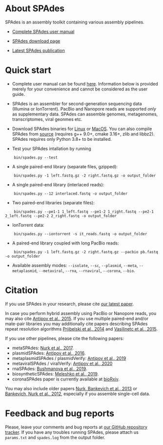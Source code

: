 # About SPAdes

SPAdes is an assembly toolkit containing various assembly pipelines.

- [Complete SPAdes user manual]()

- [SPAdes download page](https://github.com/ablab/spades/releases/)

- [Latest SPAdes publication](https://currentprotocols.onlinelibrary.wiley.com/doi/abs/10.1002/cpbi.102)


# Quick start

- Complete user manual can be found [here](). Information below is provided merely for your convenience and cannot be considered as the user guide.

- SPAdes is an assembler for second-generation sequencing data (Illumina or IonTorrent). PacBio and Nanopore reads are supported *only* as supplementary data. SPAdes can assemble genomes, metagenomes, transcriptomes, viral geonmes etc. 

- Download SPAdes binaries for [Linux](https://github.com/ablab/spades/releases/download/v3.15.5/SPAdes-3.15.5-Linux.tar.gz) or [MacOS](https://github.com/ablab/spades/releases/download/v3.15.5/SPAdes-3.15.5-Darwin.tar.gz). You can also compile SPAdes from [source](https://github.com/ablab/spades/releases/download/v3.15.5/SPAdes-3.15.5.tar.gz) (requires g++ 9.0+, cmake 3.16+, zlib and libbz2). SPAdes requires only Python 3.8+ to be installed.

- Test your SPAdes intallation by running

```
    bin/spades.py --test
```

- A single paired-end library (separate files, gzipped):

```
    bin/spades.py -1 left.fastq.gz -2 right.fastq.gz -o output_folder
```

- A single paired-end library (interlaced reads):

```
    bin/spades.py --12 interlaced.fastq -o output_folder
```

- Two paired-end libraries (separate files):

```
    bin/spades.py --pe1-1 1_left.fastq --pe1-2 1_right.fastq --pe2-1 2_left.fastq --pe2-2 2_right.fastq -o output_folder
```

- IonTorrent data:
```
    bin/spades.py --iontorrent -s it_reads.fastq -o output_folder
```

- A paired-end library coupled with long PacBio reads:

```
    bin/spades.py -1 left.fastq.gz -2 right.fastq.gz --pacbio pb.fastq -o output_folder
```

- Available assembly modes: `--isolate`, `--sc`, `--plasmid`, `--meta`, `--metaplasmid`, `--metaviral`, `--rna`, `--rnaviral`, `--corona`, `--bio`.


# Citation
If you use SPAdes in your research, please cite [our latest paper](https://currentprotocols.onlinelibrary.wiley.com/doi/abs/10.1002/cpbi.102).

In case you perform hybrid assembly using  PacBio or Nanopore reads, you may also cite [Antipov et al., 2015](http://bioinformatics.oxfordjournals.org/content/early/2015/11/20/bioinformatics.btv688.short). If you use multiple paired-end and/or mate-pair libraries you may additionally cite papers describing SPAdes repeat resolution algorithms [Prjibelski et al., 2014](http://bioinformatics.oxfordjournals.org/content/30/12/i293.short) and [Vasilinetc et al., 2015](http://bioinformatics.oxfordjournals.org/content/31/20/3262.abstract). 

If you use other pipelines, please cite the following papers:

-   metaSPAdes: [Nurk et al., 2017](https://genome.cshlp.org/content/27/5/824.short).
-   plasmidSPAdes: [Antipov et al., 2016](https://academic.oup.com/bioinformatics/article/32/22/3380/2525610).
-   metaplasmidSPAdes / plasmidVerify: [Antipov et al., 2019](https://genome.cshlp.org/content/29/6/961.short)
-   metaviralSPAdes / viralVerify: [Antipov et al., 2020](https://academic.oup.com/bioinformatics/article-abstract/36/14/4126/5837667)
-   rnaSPAdes: [Bushmanova et al., 2019](https://academic.oup.com/gigascience/article/8/9/giz100/5559527).
-   biosyntheticSPAdes: [Meleshko et al., 2019](https://genome.cshlp.org/content/early/2019/06/03/gr.243477.118?top=1).
-   coronaSPAdes paper is currently available at [bioRxiv](https://www.biorxiv.org/content/10.1101/2020.07.28.224584v1.abstract).

You may also include older papers [Nurk, Bankevich et al., 2013](http://link.springer.com/chapter/10.1007%2F978-3-642-37195-0_13) or [Bankevich, Nurk et al., 2012](http://online.liebertpub.com/doi/abs/10.1089/cmb.2012.0021), especially if you assemble single-cell data.


# Feedback and bug reports

Please, leave your comments and bug reports at [our GitHub repository tracker](https://github.com/ablab/spades/issues). If you have any troubles running SPAdes, please attach us `params.txt` and `spades.log` from the output folder.

